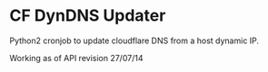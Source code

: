CF DynDNS Updater
==================================

Python2 cronjob to  update cloudflare DNS from a host dynamic IP.

Working as of  API revision 27/07/14

